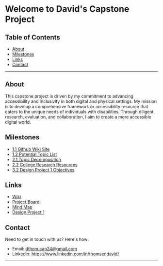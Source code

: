 # Welcome to David's Capstone Project

## Table of Contents

- [About](#about)
- [Milestones](#milestones)
- [Links](#links)
- [Contact](#contact)

---

## About

This capstone project is driven by my commitment to advancing accessibility and inclusivity in both digital and physical settings. My mission is to develop a comprehensive framework or accessibility resource that caters to the unique needs of individuals with disabilities. Through diligent research, evaluation, and collaboration, I aim to create a more accessible digital world.

## Milestones

- [1.1 Github Wiki Site](https://github.com/dthomsen116/Capstone23-24/milestone/1)
- [1.2 Potential Topic List](https://github.com/dthomsen116/Capstone23-24/milestone/2)
- [2.1 Topic Decomposition](https://github.com/dthomsen116/Capstone23-24/milestone/3)
- [2.2 College Research Resources](https://github.com/dthomsen116/Capstone23-24/milestone/4)
- [3.2 Design Project 1 Objectives](https://github.com/dthomsen116/Capstone23-24/milestone/5)

## Links

- [Wiki](https://github.com/dthomsen116/Capstone23-24/wiki)
- [Project Board](https://github.com/users/dthomsen116/projects/4)
- [Mind Map](https://github.com/dthomsen116/Capstone23-24/wiki/Mind-Map)
- [Design Project 1](https://github.com/dthomsen116/Capstone23-24/wiki/Design-Project-1)



## Contact

Need to get in touch with us? Here's how:

- Email: dthom.cap24@gmail.com
- Linkedin: https://www.linkedin.com/in/thomsendavid/

---



